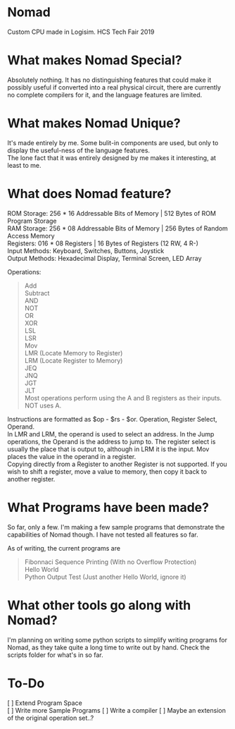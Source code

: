 # Nomad
Custom CPU made in Logisim. HCS Tech Fair 2019

# What makes Nomad Special?
Absolutely nothing. It has no distinguishing features that could make it possibly useful if converted into a real physical circuit, there are currently no complete compilers for it, and the language features are limited.

# What makes Nomad Unique?
It's made entirely by me. Some bulit-in components are used, but only to display the useful-ness of the language features.  
The lone fact that it was entirely designed by me makes it interesting, at least to me.

# What does Nomad feature?
ROM Storage: 256 * 16 Addressable Bits of Memory | 512 Bytes of ROM Program Storage  
RAM Storage: 256 * 08 Addressable Bits of Memory | 256 Bytes of Random Access Memory  
Registers: 016 * 08 Registers | 16 Bytes of Registers (12 RW, 4 R-)  
Input Methods: Keyboard, Switches, Buttons, Joystick  
Output Methods: Hexadecimal Display, Terminal Screen, LED Array

Operations: 
> Add  
> Subtract  
> AND   
> NOT  
> OR  
> XOR  
> LSL  
> LSR  
> Mov  
> LMR (Locate Memory to Register)  
> LRM (Locate Register to Memory)  
> JEQ  
> JNQ  
> JGT  
> JLT  
Most operations perform using the A and B registers as their inputs. NOT uses A.

Instructions are formatted as $op - $rs - $or. Operation, Register Select, Operand.  
In LMR and LRM, the operand is used to select an address. In the Jump operations, the Operand is the address to jump to. The register select is usually the place that is output to, although in LRM it is the input. Mov places the value in the operand in a register.  
Copying directly from a Register to another Register is not supported. If you wish to shift a register, move a value to memory, then copy it back to another register.

# What Programs have been made?
So far, only a few. I'm making a few sample programs that demonstrate the capabilities of Nomad though. I have not tested all features so far.

As of writing, the current programs are  
> Fibonnaci Sequence Printing (With no Overflow Protection)  
> Hello World  
> Python Output Test (Just another Hello World, ignore it)

# What other tools go along with Nomad?
I'm planning on writing some python scripts to simplify writing programs for Nomad, as they take quite a long time to write out by hand. Check the scripts folder for what's in so far.

# To-Do
[ ] Extend Program Space  
[ ] Write more Sample Programs
[ ] Write a compiler
[ ] Maybe an extension of the original operation set..?
